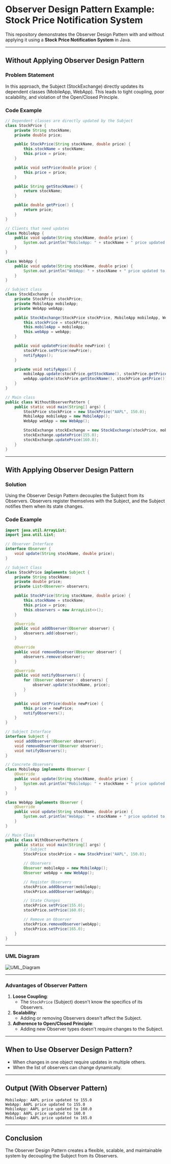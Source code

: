 
# Observer Design Pattern Example: Stock Price Notification System

This repository demonstrates the Observer Design Pattern with and without applying it using a **Stock Price Notification System** in Java.

---

## **Without Applying Observer Design Pattern**

### Problem Statement

In this approach, the Subject (StockExchange) directly updates its dependent classes (MobileApp, WebApp). This leads to tight coupling, poor scalability, and violation of the Open/Closed Principle.

### Code Example

```java
// Dependent classes are directly updated by the Subject
class StockPrice {
    private String stockName;
    private double price;

    public StockPrice(String stockName, double price) {
        this.stockName = stockName;
        this.price = price;
    }

    public void setPrice(double price) {
        this.price = price;
    }

    public String getStockName() {
        return stockName;
    }

    public double getPrice() {
        return price;
    }
}

// Clients that need updates
class MobileApp {
    public void update(String stockName, double price) {
        System.out.println("MobileApp: " + stockName + " price updated to " + price);
    }
}

class WebApp {
    public void update(String stockName, double price) {
        System.out.println("WebApp: " + stockName + " price updated to " + price);
    }
}

// Subject class
class StockExchange {
    private StockPrice stockPrice;
    private MobileApp mobileApp;
    private WebApp webApp;

    public StockExchange(StockPrice stockPrice, MobileApp mobileApp, WebApp webApp) {
        this.stockPrice = stockPrice;
        this.mobileApp = mobileApp;
        this.webApp = webApp;
    }

    public void updatePrice(double newPrice) {
        stockPrice.setPrice(newPrice);
        notifyApps();
    }

    private void notifyApps() {
        mobileApp.update(stockPrice.getStockName(), stockPrice.getPrice());
        webApp.update(stockPrice.getStockName(), stockPrice.getPrice());
    }
}

// Main class
public class WithoutObserverPattern {
    public static void main(String[] args) {
        StockPrice stockPrice = new StockPrice("AAPL", 150.0);
        MobileApp mobileApp = new MobileApp();
        WebApp webApp = new WebApp();

        StockExchange stockExchange = new StockExchange(stockPrice, mobileApp, webApp);
        stockExchange.updatePrice(155.0);
        stockExchange.updatePrice(160.0);
    }
}
```

---

## **With Applying Observer Design Pattern**

### Solution

Using the Observer Design Pattern decouples the Subject from its Observers. Observers register themselves with the Subject, and the Subject notifies them when its state changes.

### Code Example

```java
import java.util.ArrayList;
import java.util.List;

// Observer Interface
interface Observer {
    void update(String stockName, double price);
}

// Subject Class
class StockPrice implements Subject {
    private String stockName;
    private double price;
    private List<Observer> observers;

    public StockPrice(String stockName, double price) {
        this.stockName = stockName;
        this.price = price;
        this.observers = new ArrayList<>();
    }

    @Override
    public void addObserver(Observer observer) {
        observers.add(observer);
    }

    @Override
    public void removeObserver(Observer observer) {
        observers.remove(observer);
    }

    @Override
    public void notifyObservers() {
        for (Observer observer : observers) {
            observer.update(stockName, price);
        }
    }

    public void setPrice(double newPrice) {
        this.price = newPrice;
        notifyObservers();
    }
}

// Subject Interface
interface Subject {
    void addObserver(Observer observer);
    void removeObserver(Observer observer);
    void notifyObservers();
}

// Concrete Observers
class MobileApp implements Observer {
    @Override
    public void update(String stockName, double price) {
        System.out.println("MobileApp: " + stockName + " price updated to " + price);
    }
}

class WebApp implements Observer {
    @Override
    public void update(String stockName, double price) {
        System.out.println("WebApp: " + stockName + " price updated to " + price);
    }
}

// Main Class
public class WithObserverPattern {
    public static void main(String[] args) {
        // Subject
        StockPrice stockPrice = new StockPrice("AAPL", 150.0);

        // Observers
        Observer mobileApp = new MobileApp();
        Observer webApp = new WebApp();

        // Register Observers
        stockPrice.addObserver(mobileApp);
        stockPrice.addObserver(webApp);

        // State Changes
        stockPrice.setPrice(155.0);
        stockPrice.setPrice(160.0);

        // Remove an Observer
        stockPrice.removeObserver(webApp);
        stockPrice.setPrice(165.0);
    }
}
```
---

### **UML Diagram**

![UML_Diagram](https://github.com/user-attachments/assets/5de1ec14-2222-460a-97a0-edfc30297f86)

---

### **Advantages of Observer Pattern**

1. **Loose Coupling**:
   - The `StockPrice` (Subject) doesn't know the specifics of its Observers.
2. **Scalability**:
   - Adding or removing Observers doesn't affect the Subject.
3. **Adherence to Open/Closed Principle**:
   - Adding new Observer types doesn't require changes to the Subject.

---

## **When to Use Observer Design Pattern?**

- When changes in one object require updates in multiple others.
- When the list of observers can change dynamically.

---

## **Output (With Observer Pattern)**

```
MobileApp: AAPL price updated to 155.0
WebApp: AAPL price updated to 155.0
MobileApp: AAPL price updated to 160.0
WebApp: AAPL price updated to 160.0
MobileApp: AAPL price updated to 165.0
```

---

## **Conclusion**

The Observer Design Pattern creates a flexible, scalable, and maintainable system by decoupling the Subject from its Observers.

